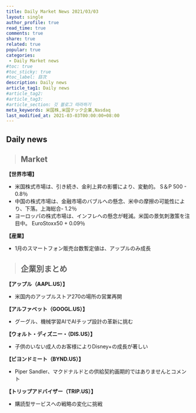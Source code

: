 ```yaml
---
title: Daily Market News 2021/03/03
layout: single
author_profile: true
read_time: true
comments: true
share: true
related: true
popular: true
categories:
 - Daily Market news
#toc: true
#toc_sticky: true
#toc_label: 目次
description: Daily news
article_tag1: Daily news
#article_tag2:
#article_tag3:
#article_section: 깃 블로그 따라하기
meta_keywords: 米国株,米国テック企業,Nasdaq
last_modified_at: 2021-03-03T00:00:00+08:00
---
```

## Daily news

> ## Market

 **【世界市場】**　<br>
 - 米国株式市場は、引き続き、金利上昇の影響により、変動的。 S＆P 500 - 0.8％
 - 中国の株式市場は、金融市場のバブルへの懸念、米中の摩擦の可能性により、下落。上海総合- 1.2％
 - ヨーロッパの株式市場は、インフレへの懸念が軽減。米国の景気刺激策を注目中。 EuroStoxx50 + 0.09％

 **【産業】**　<br>
 - 1月のスマートフォン販売台数暫定値は、アップルのみ成長

> ## 企業別まとめ

**【アップル（AAPL.US）】**　<br>
- 米国内のアップルストア270の場所の営業再開

**【アルファベット（GOOGL.US）】**　<br>
- グーグル、機械学習AIでAIチップ設計の革新に挑む

**【ウォルト・ディズニー・（DIS.US）】** <br>
- 子供のいない成人のお客様によりDisney+の成長が著しい

**【ビヨンドミート（BYND.US）】**
- Piper Sandler、マクドナルドとの供給契約画期的ではありませんとコメント

**【トリップアドバイザー（TRIP.US）】**
- 購読型サービスへの戦略の変化に挑戦
